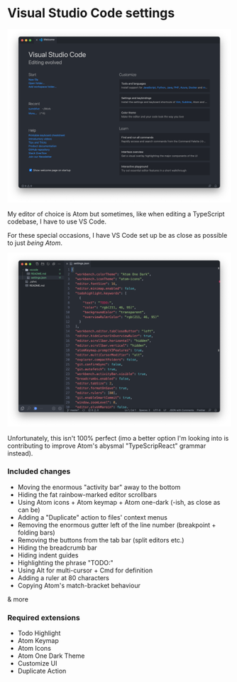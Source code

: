 # Visual Studio Code settings

![](./screenshot1.png)

My editor of choice is Atom but sometimes, like when editing a TypeScript codebase, I have to use VS Code.

For these special occasions, I have VS Code set up be as close as possible to just *being Atom*.

![](./screenshot2.png)

Unfortunately, this isn't 100% perfect (imo a better option I'm looking into is contributing to improve Atom's abysmal "TypeScripReact" grammar instead).

### Included changes

 - Moving the enormous "activity bar" away to the bottom
 - Hiding the fat rainbow-marked editor scrollbars
 - Using Atom icons + Atom keymap + Atom one-dark (-ish, as close as can be)
 - Adding a "Duplicate" action to files' context menus
 - Removing the enormous gutter left of the line number (breakpoint + folding bars)
 - Removing the buttons from the tab bar (split editors etc.)
 - Hiding the breadcrumb bar
 - Hiding indent guides
 - Highlighting the phrase "TODO:"
 - Using Alt for multi-cursor + Cmd for definition
 - Adding a ruler at 80 characters
 - Copying Atom's match-bracket behaviour

& more

### Required extensions

 - Todo Highlight
 - Atom Keymap
 - Atom Icons
 - Atom One Dark Theme
 - Customize UI
 - Duplicate Action
